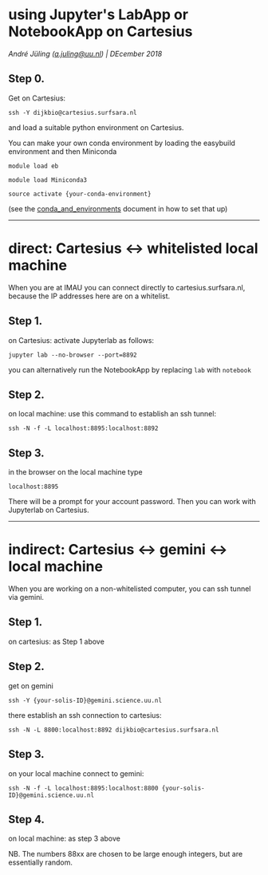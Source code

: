 # using Jupyter's LabApp or NotebookApp on Cartesius

*André Jüling (a.juling@uu.nl) | DEcember 2018*

## Step 0.

Get on Cartesius:

`ssh -Y dijkbio@cartesius.surfsara.nl`

and load a suitable python environment on Cartesius.

You can make your own conda environment by loading the easybuild environment and then Miniconda

`module load eb`

`module load Miniconda3`

`source activate {your-conda-environment}`

(see the [conda_and_environments](https://github.com/UU-IMAU/Python-for-lunch-Notebooks/blob/master/PFL1_virtual-environments/conda_and_environments.md) document in how to set that up)

---

# direct: Cartesius <-> whitelisted local machine

When you are at IMAU you can connect directly to cartesius.surfsara.nl, because the IP addresses here are on a whitelist.

## Step 1.

on Cartesius: activate Jupyterlab as
follows:

`jupyter lab --no-browser --port=8892`

you can alternatively run the NotebookApp by replacing `lab` with `notebook`

## Step 2.

on local machine: use this command to establish an ssh tunnel:

`ssh -N -f -L localhost:8895:localhost:8892`

## Step 3.

in the browser on the local machine type

`localhost:8895` 

There will be a prompt for your account password. Then you can work with Jupyterlab on Cartesius.

---

# indirect: Cartesius <-> gemini <-> local machine

When you are working on a non-whitelisted computer, you can ssh tunnel via gemini.

## Step 1.

on cartesius: as Step 1 above

## Step 2.

get on gemini

`ssh -Y {your-solis-ID}@gemini.science.uu.nl`

there establish an ssh connection to cartesius:

`ssh -N -L 8800:localhost:8892 dijkbio@cartesius.surfsara.nl`

## Step 3.

on your local machine connect to gemini:

`ssh -N -f -L localhost:8895:localhost:8800 {your-solis-ID}@gemini.science.uu.nl`

## Step 4.

on local machine: as step 3 above



NB. The numbers 88xx are chosen to be large enough integers, but are essentially random.